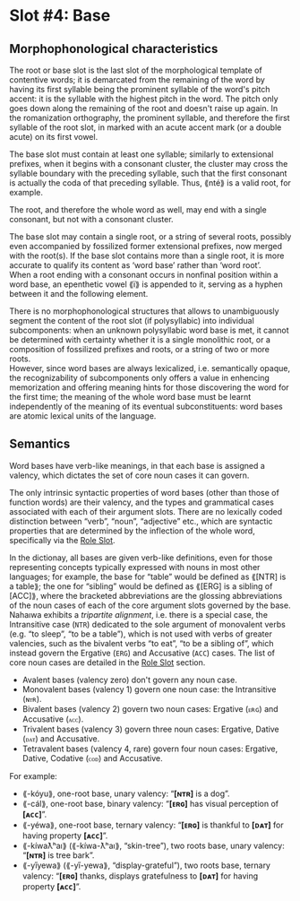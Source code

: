 # Slot #4: Base
  
## Morphophonological characteristics

The root or base slot is the last slot of the morphological template of contentive words; it is demarcated from the remaining of the word by having its first syllable being the prominent syllable of the word's pitch accent: it is the syllable with the highest pitch in the word. The pitch only goes down along the remaining of the root and doesn't raise up again. In the romanization orthography, the prominent syllable, and therefore the first syllable of the root slot, in marked with an acute accent mark (or a double acute) on its first vowel.  
  
The base slot must contain at least one syllable; similarly to extensional prefixes, when it begins with a consonant cluster, the cluster may cross the syllable boundary with the preceding syllable, such that the first consonant is actually the coda of that preceding syllable. Thus, ⟪nté⟫ is a valid root, for example.  
  
The root, and therefore the whole word as well, may end with a single consonant, but not with a consonant cluster.  
  
The base slot may contain a single root, or a string of several roots, possibly even accompanied by fossilized former extensional prefixes, now merged with the root(s). If the base slot contains more than a single root, it is more accurate to qualify its content as ‘word base’ rather than ‘word root’.  
When a root ending with a consonant occurs in nonfinal position within a word base, an epenthetic vowel ⟪ï⟫ is appended to it, serving as a hyphen between it and the following element.

There is no morphophonological structures that allows to unambiguously segment the content of the root slot (if polysyllabic) into individual subcomponents: when an unknown polysyllabic word base is met, it cannot be determined with certainty whether it is a single monolithic root, or a composition of fossilized prefixes and roots, or a string of two or more roots.  
However, since word bases are always lexicalized, i.e. semantically opaque, the recognizability of subcomponents only offers a value in enhencing memorization and offering meaning hints for those discovering the word for the first time; the meaning of the whole word base must be learnt independently of the meaning of its eventual subconstituents: word bases are atomic lexical units of the language.  


## Semantics
  
Word bases have verb-like meanings, in that each base is assigned a valency, which dictates the set of core noun cases it can govern.

The only intrinsic syntactic properties of word bases (other than those of function words) are their valency, and the types and grammatical cases associated with each of their argument slots.
There are no lexically coded distinction between “verb”, “noun”, “adjective” etc., which are syntactic properties that are determined by the inflection of the whole word, specifically via the [Role Slot](roles/noun-roles.md).

In the dictionay, all bases are given verb-like definitions, even for those representing concepts typically expressed with nouns in most other languages; for example, the base for “table” would be defined as ⟪[NTR] is a table⟫; the one for “sibling” would be defined as ⟪[ERG] is a sibling of [ACC]⟫, where the bracketed abbreviations are the glossing abbreviations of the noun cases of each of the core argument slots governed by the base. Nahaıwa exhibits a *tripartite alignment*, i.e. there is a special case, the Intransitive case (`NTR`) dedicated to the sole argument of monovalent verbs (e.g. “to sleep”, “to be a table”), which is not used with verbs of greater valencies, such as the bivalent verbs “to eat”, “to be a sibling of”, which instead govern the Ergative (`ERG`) and Accusative (`ACC`) cases. The list of core noun cases are detailed in the [Role Slot](roles/noun-roles.md) section.

 * Avalent bases (valency zero) don't govern any noun case.  
 * Monovalent bases (valency 1) govern one noun case: the Intransitive (`ɴᴛʀ`).  
 * Bivalent bases (valency 2) govern two noun cases: Ergative (`ᴇʀɢ`) and Accusative (`ᴀᴄᴄ`).  
 * Trivalent bases (valency 3) govern three noun cases: Ergative, Dative (`ᴅᴀᴛ`) and Accusative.  
 * Tetravalent bases (valency 4, rare) govern four noun cases: Ergative, Dative, Codative (`ᴄᴏᴅ`) and Accusative. 

For example:

 * ⟪-kóyu⟫, one-root base, unary valency: “**[ɴᴛʀ]** is a dog”.  
 * ⟪-cál⟫, one-root base, binary valency: “**[ᴇʀɢ]** has visual perception of **[ᴀᴄᴄ]**”.  
 * ⟪-yéwa⟫, one-root base, ternary valency: “**[ᴇʀɢ]** is thankful to **[ᴅᴀᴛ]** for having property **[ᴀᴄᴄ]**”.  
 * ⟪-kíwaƛʰaı⟫ (⟪-kíwa-ƛʰaı⟫, “skin-tree”), two roots base, unary valency: “**[ɴᴛʀ]** is tree bark”.  
 * ⟪-yı̋yewa⟫ (⟪-yı̋-yewa⟫, “display-grateful”), two roots base, ternary valency: “**[ᴇʀɢ]** thanks, displays gratefulness to **[ᴅᴀᴛ]** for having property **[ᴀᴄᴄ]**”.


